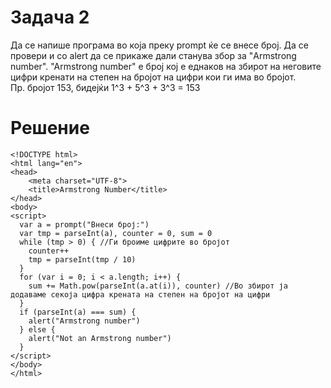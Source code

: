 # Задача 2

Да се напише програма во која преку prompt ќе се внесе број. Да се
провери и со alert да се прикаже дали станува збор за "Armstrong number".
"Armstrong number" е број кој е еднаков на збирот на неговите цифри кренати
на степен на бројот на цифри кои ги има во бројот. \
Пр. бројот 153, бидејќи 1^3 + 5^3 + 3^3 = 153

# Решение

~~~
<!DOCTYPE html>
<html lang="en">
<head>
    <meta charset="UTF-8">
    <title>Armstrong Number</title>
</head>
<body>
<script>
  var a = prompt("Внеси број:")
  var tmp = parseInt(a), counter = 0, sum = 0
  while (tmp > 0) { //Ги броиме цифрите во бројот
    counter++
    tmp = parseInt(tmp / 10)
  }
  for (var i = 0; i < a.length; i++) {
    sum += Math.pow(parseInt(a.at(i)), counter) //Во збирот ја додаваме секоја цифра крената на степен на бројот на цифри
  }
  if (parseInt(a) === sum) {
    alert("Armstrong number")
  } else {
    alert("Not an Armstrong number")
  }
</script>
</body>
</html>
~~~